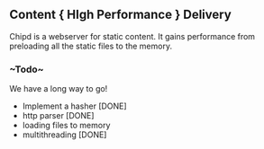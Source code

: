 ## **C**ontent { **HI**gh **P**erformance } **D**elivery

Chipd is a webserver for static content. It gains performance from preloading all the static files to the memory.

### ~Todo~

We have a long way to go!

 * Implement a hasher [DONE]
 * http parser [DONE]
 * loading files to memory
 * multithreading [DONE]
